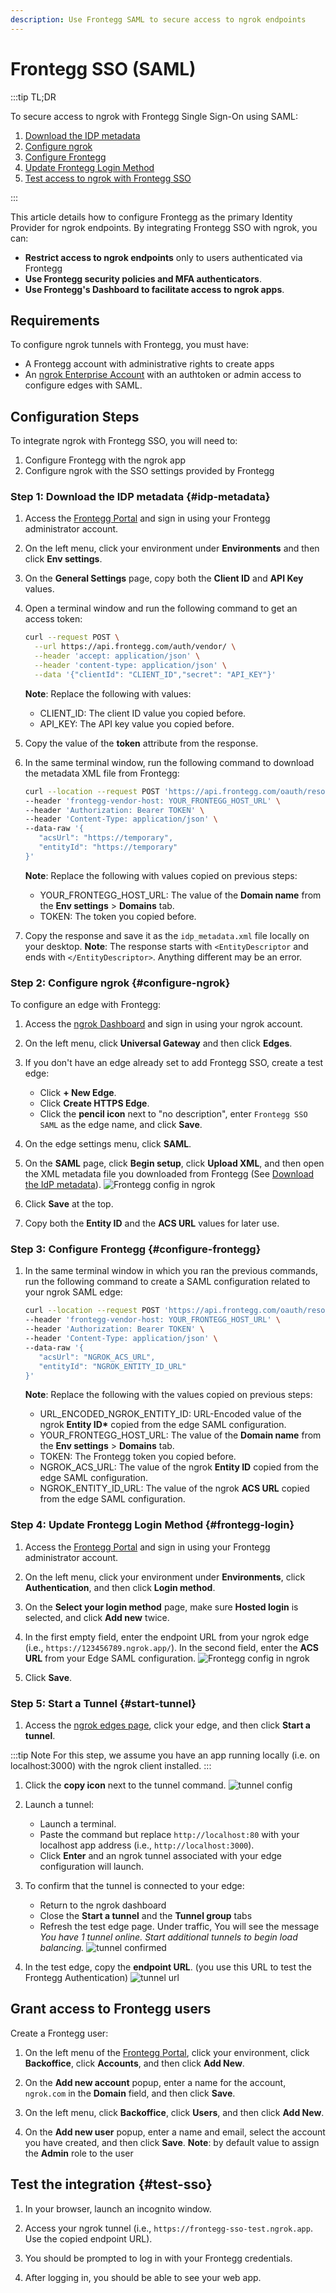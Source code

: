 ```yaml
---
description: Use Frontegg SAML to secure access to ngrok endpoints
---
```


# Frontegg SSO (SAML)

:::tip TL;DR

To secure access to ngrok with Frontegg Single Sign-On using SAML:

1. [Download the IDP metadata](#idp-metadata)
1. [Configure ngrok](#configure-ngrok)
1. [Configure Frontegg](#configure-frontegg)
1. [Update Frontegg Login Method](#frontegg-login)
1. [Test access to ngrok with Frontegg SSO](#test-sso)

:::

This article details how to configure Frontegg as the primary Identity Provider for ngrok endpoints.
By integrating Frontegg SSO with ngrok, you can:

- **Restrict access to ngrok endpoints** only to users authenticated via Frontegg
- **Use Frontegg security policies and MFA authenticators**.
- **Use Frontegg's Dashboard to facilitate access to ngrok apps**.

## Requirements

To configure ngrok tunnels with Frontegg, you must have:

- A Frontegg account with administrative rights to create apps
- An [ngrok Enterprise Account](https://ngrok.com/pricing) with an authtoken or admin access to configure edges with SAML.

## Configuration Steps

To integrate ngrok with Frontegg SSO, you will need to:

1. Configure Frontegg with the ngrok app
1. Configure ngrok with the SSO settings provided by Frontegg

### **Step 1**: Download the IDP metadata {#idp-metadata}

1. Access the [Frontegg Portal](https://portal.Frontegg.com/) and sign in using your Frontegg administrator account.

1. On the left menu, click your environment under **Environments** and then click **Env settings**.

1. On the **General Settings** page, copy both the **Client ID** and **API Key** values.

1. Open a terminal window and run the following command to get an access token:

   ```bash
   curl --request POST \
     --url https://api.frontegg.com/auth/vendor/ \
     --header 'accept: application/json' \
     --header 'content-type: application/json' \
     --data '{"clientId": "CLIENT_ID","secret": "API_KEY"}'
   ```

   **Note**: Replace the following with values:

   - CLIENT_ID: The client ID value you copied before.
   - API_KEY: The API key value you copied before.

1. Copy the value of the **token** attribute from the response.

1. In the same terminal window, run the following command to download the metadata XML file from Frontegg:

   ```bash
   curl --location --request POST 'https://api.frontegg.com/oauth/resources/configurations/saml/v1/https%3A%2F%2Ftemporary' \
   --header 'frontegg-vendor-host: YOUR_FRONTEGG_HOST_URL' \
   --header 'Authorization: Bearer TOKEN' \
   --header 'Content-Type: application/json' \
   --data-raw '{
      "acsUrl": "https://temporary",
      "entityId": "https://temporary"
   }'
   ```

   **Note**: Replace the following with values copied on previous steps:

   - YOUR_FRONTEGG_HOST_URL: The value of the **Domain name** from the **Env settings** > **Domains** tab.
   - TOKEN: The token you copied before.

1. Copy the response and save it as the `idp_metadata.xml` file locally on your desktop.
   **Note**: The response starts with `<EntityDescriptor` and ends with `</EntityDescriptor>`. Anything different may be an error.

### **Step 2**: Configure ngrok {#configure-ngrok}

To configure an edge with Frontegg:

1. Access the [ngrok Dashboard](https://dashboard.ngrok.com/) and sign in using your ngrok account.

1. On the left menu, click **Universal Gateway** and then click **Edges**.

1. If you don't have an edge already set to add Frontegg SSO, create a test edge:

   - Click **+ New Edge**.
   - Click **Create HTTPS Edge**.
   - Click the **pencil icon** next to "no description", enter `Frontegg SSO SAML` as the edge name, and click **Save**.

1. On the edge settings menu, click **SAML**.

1. On the **SAML** page, click **Begin setup**, click **Upload XML**, and then open the XML metadata file you downloaded from Frontegg (See [Download the IdP metadata](#idp-metadata)).
   ![Frontegg config in ngrok](img/frontegg-5.png)

1. Click **Save** at the top.

1. Copy both the **Entity ID** and the **ACS URL** values for later use.

### **Step 3**: Configure Frontegg {#configure-frontegg}

1. In the same terminal window in which you ran the previous commands, run the following command to create a SAML configuration related to your ngrok SAML edge:

   ```bash
   curl --location --request POST 'https://api.frontegg.com/oauth/resources/configurations/saml/v1/URL-ENCODED-NGROK-ENTITY-ID' \
   --header 'frontegg-vendor-host: YOUR_FRONTEGG_HOST_URL' \
   --header 'Authorization: Bearer TOKEN' \
   --header 'Content-Type: application/json' \
   --data-raw '{
      "acsUrl": "NGROK_ACS_URL",
      "entityId": "NGROK_ENTITY_ID_URL"
   }'
   ```

   **Note**: Replace the following with the values copied on previous steps:

   - URL_ENCODED_NGROK_ENTITY_ID: URL-Encoded value of the ngrok **Entity ID\*** copied from the edge SAML configuration.
   - YOUR_FRONTEGG_HOST_URL: The value of the **Domain name** from the **Env settings** > **Domains** tab.
   - TOKEN: The Frontegg token you copied before.
   - NGROK_ACS_URL: The value of the ngrok **Entity ID** copied from the edge SAML configuration.
   - NGROK_ENTITY_ID_URL: The value of the ngrok **ACS URL** copied from the edge SAML configuration.

### **Step 4**: Update Frontegg Login Method {#frontegg-login}

1. Access the [Frontegg Portal](https://portal.Frontegg.com/) and sign in using your Frontegg administrator account.

1. On the left menu, click your environment under **Environments**, click **Authentication**, and then click **Login method**.

1. On the **Select your login method** page, make sure **Hosted login** is selected, and click **Add new** twice.

1. In the first empty field, enter the endpoint URL from your ngrok edge (i.e., `https://123456789.ngrok.app/`). In the second field, enter the **ACS URL** from your Edge SAML configuration.
   ![Frontegg config in ngrok](img/frontegg-6.png)

1. Click **Save**.

### **Step 5**: Start a Tunnel {#start-tunnel}

1. Access the [ngrok edges page](https://dashboard.ngrok.com/edges), click your edge, and then click **Start a tunnel**.

:::tip Note
For this step, we assume you have an app running locally (i.e. on localhost:3000) with the ngrok client installed.
:::

1. Click the **copy icon** next to the tunnel command.
   ![tunnel config](img/frontegg-2.png)

1. Launch a tunnel:

   - Launch a terminal.
   - Paste the command but replace `http://localhost:80` with your localhost app address (i.e., `http://localhost:3000`).
   - Click **Enter** and an ngrok tunnel associated with your edge configuration will launch.

1. To confirm that the tunnel is connected to your edge:

   - Return to the ngrok dashboard
   - Close the **Start a tunnel** and the **Tunnel group** tabs
   - Refresh the test edge page. Under traffic, You will see the message _You have 1 tunnel online. Start additional tunnels to begin load balancing._
     ![tunnel confirmed](img/frontegg-3.png)

1. In the test edge, copy the **endpoint URL**. (you use this URL to test the Frontegg Authentication)
   ![tunnel url](img/frontegg-7.png)

## Grant access to Frontegg users

Create a Frontegg user:

1. On the left menu of the [Frontegg Portal](https://portal.frontegg.com/), click your environment, click **Backoffice**, click **Accounts**, and then click **Add New**.

1. On the **Add new account** popup, enter a name for the account, `ngrok.com` in the **Domain** field, and then click **Save**.

1. On the left menu, click **Backoffice**, click **Users**, and then click **Add New**.

1. On the **Add new user** popup, enter a name and email, select the account you have created, and then click **Save**.
   **Note**: by default value to assign the **Admin** role to the user

## Test the integration {#test-sso}

1. In your browser, launch an incognito window.

1. Access your ngrok tunnel (i.e., `https://frontegg-sso-test.ngrok.app`. Use the copied endpoint URL).

1. You should be prompted to log in with your Frontegg credentials.

1. After logging in, you should be able to see your web app.
